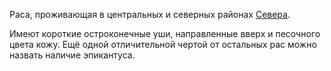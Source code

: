 Раса, проживающая в центральных и северных районах [Севера](Север).

Имеют короткие остроконечные уши, направленные вверх и песочного цвета кожу. Ещё одной отличительной чертой от остальных рас можно назвать наличие эпикантуса.
